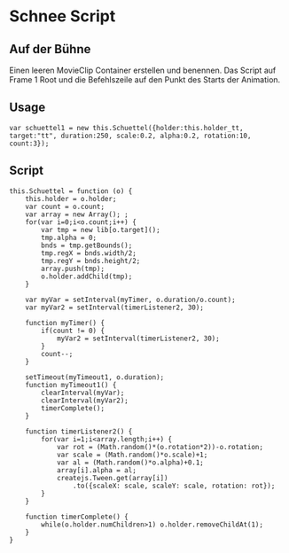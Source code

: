 # Schnee Script

## Auf der Bühne

Einen leeren MovieClip Container erstellen und benennen. Das Script auf Frame 1 Root und die Befehlszeile auf den Punkt des Starts der Animation.

## Usage

```
var schuettel1 = new this.Schuettel({holder:this.holder_tt, target:"tt", duration:250, scale:0.2, alpha:0.2, rotation:10, count:3});
```

## Script

```
this.Schuettel = function (o) {
    this.holder = o.holder;
	var count = o.count;
	var array = new Array(); ;
	for(var i=0;i<o.count;i++) {
		var tmp = new lib[o.target]();
		tmp.alpha = 0;
		bnds = tmp.getBounds();
		tmp.regX = bnds.width/2;
		tmp.regY = bnds.height/2;
		array.push(tmp);
		o.holder.addChild(tmp);
	}

	var myVar = setInterval(myTimer, o.duration/o.count);
	var myVar2 = setInterval(timerListener2, 30);

	function myTimer() {
		if(count != 0) {
			myVar2 = setInterval(timerListener2, 30);
		}
		count--;
	}

	setTimeout(myTimeout1, o.duration);
	function myTimeout1() {
		clearInterval(myVar);
		clearInterval(myVar2);
		timerComplete();
	}

	function timerListener2() {
		for(var i=1;i<array.length;i++) {
			var rot = (Math.random()*(o.rotation*2))-o.rotation;
			var scale = (Math.random()*o.scale)+1;
			var al = (Math.random()*o.alpha)+0.1;
			array[i].alpha = al;
			createjs.Tween.get(array[i])
				.to({scaleX: scale, scaleY: scale, rotation: rot});
		}
	}

	function timerComplete() {
		while(o.holder.numChildren>1) o.holder.removeChildAt(1);
	}
}
```
